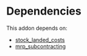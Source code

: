 # Dependencies

This addon depends on:

- [stock_landed_costs](../../../../../oca-ocb-warehouse/odoo-bringout-oca-ocb-stock_landed_costs)
- [mrp_subcontracting](../../../../odoo-bringout-oca-ocb-mrp_subcontracting)
